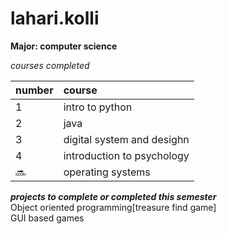 # lahari.kolli
**Major: computer science**  

*courses completed*  

|number |course                     |
|:------|:------------------------  | 
|1      |intro to python            |
|2      |java                       |
|3      |digital system and desighn |
|4      |introduction to psychology |
|🔜     |operating systems          |


***projects to complete or completed this semester***   
Object oriented programming[treasure find game]  
GUI based games



